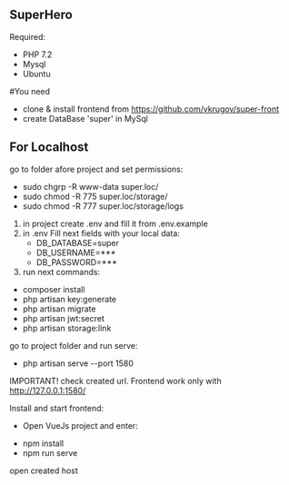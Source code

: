 ## SuperHero

Required:
- PHP 7.2
- Mysql
- Ubuntu

#You need
- clone & install frontend from https://github.com/vkrugov/super-front
- create DataBase 'super' in MySql

## For Localhost

go to folder afore project and set permissions:
- sudo chgrp -R www-data super.loc/
- sudo chmod -R 775 super.loc/storage/
- sudo chmod -R 777 super.loc/storage/logs

1) in project create .env and fill it from .env.example
2) in .env Fill next fields with your local data:
   * DB_DATABASE=super
   * DB_USERNAME=***
   * DB_PASSWORD=***
3) run next commands:
- composer install
- php artisan key:generate
- php artisan migrate
- php artisan jwt:secret
- php artisan storage:link

go to project folder and run serve:
- php artisan serve --port 1580

IMPORTANT! check created url. Frontend work only with http://127.0.0.1:1580/

Install and start frontend:
* Open VueJs project and enter:

- npm install
- npm run serve

open created host
